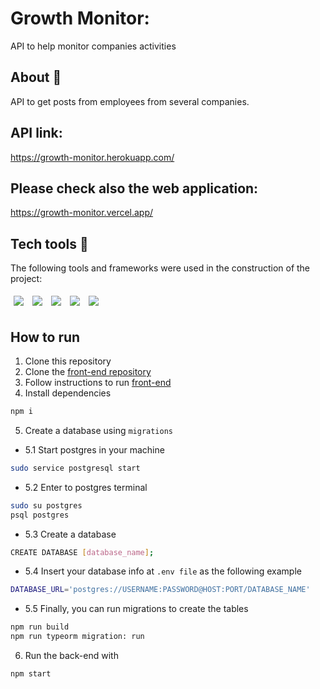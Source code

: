 # Growth Monitor:
API to help monitor companies activities
## About 🔎
API to get posts from employees from several companies.

## API link:
https://growth-monitor.herokuapp.com/

## Please check also the web application: 
https://growth-monitor.vercel.app/
## Tech tools :wrench:
The following tools and frameworks were used in the construction of the project:<br>
<p>
  <img style='margin: 5px;' src='https://img.shields.io/badge/Node.js-339933?style=for-the-badge&logo=nodedotjs&logoColor=white'>
  <img style='margin: 5px;' src='https://img.shields.io/badge/Express.js-000000?style=for-the-badge&logo=express&logoColor=white'>
  <img style='margin: 5px;' src="https://img.shields.io/badge/PostgreSQL-316192?style=for-the-badge&logo=postgresql&logoColor=white"/>
  <img style='margin: 5px;' src='https://img.shields.io/badge/Jest-C21325?style=for-the-badge&logo=jest&logoColor=white'>
  <img style='margin: 5px;' src="https://img.shields.io/badge/TypeScript-007ACC?style=for-the-badge&logo=typescript&logoColor=white"/>
</p>

## How to run
1. Clone this repository
2. Clone the [front-end repository](https://github.com/eduardosaneto/growth-monitor)
3. Follow instructions to run [front-end](https://github.com/eduardosaneto/growth-monitor#readme)
4. Install dependencies
```bash
npm i
```
5. Create a database using ``migrations`` 
- 5.1 Start postgres in your machine
```bash
sudo service postgresql start
```
- 5.2 Enter to postgres terminal
```bash
sudo su postgres
psql postgres
```
- 5.3 Create a database
```bash
CREATE DATABASE [database_name];
```
- 5.4 Insert your database info at ``.env file`` as the following example
```bash
DATABASE_URL='postgres://USERNAME:PASSWORD@HOST:PORT/DATABASE_NAME'
```
- 5.5 Finally, you can run migrations to create the tables
```bash
npm run build
npm run typeorm migration: run
```

6. Run the back-end with
```bash
npm start
```